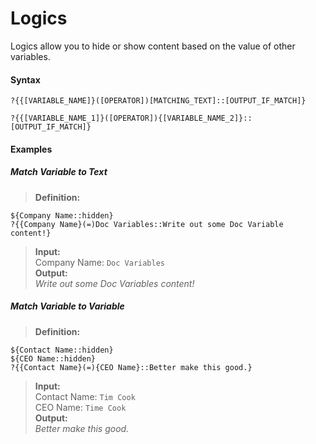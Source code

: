 # Logics

Logics allow you to hide or show content based on the value of other variables.

#### Syntax
```
?{{[VARIABLE_NAME]}([OPERATOR])[MATCHING_TEXT]::[OUTPUT_IF_MATCH]}
```
```
?{{[VARIABLE_NAME_1]}([OPERATOR]){[VARIABLE_NAME_2]}::[OUTPUT_IF_MATCH]}
```

#### Examples

##### Match Variable to Text
> **Definition:**
```
${Company Name::hidden}
?{{Company Name}(=)Doc Variables::Write out some Doc Variable content!}
```
> **Input:**        
Company Name: `Doc Variables`       
> **Output:**       
*Write out some Doc Variables content!*

##### Match Variable to Variable
> **Definition:**
```
${Contact Name::hidden}
${CEO Name::hidden}
?{{Contact Name}(=){CEO Name}::Better make this good.}
```
> **Input:**        
Contact Name: `Tim Cook`        
CEO Name: `Time Cook`     
> **Output:**       
*Better make this good.*  

